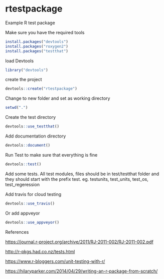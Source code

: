# rtestpackage
Example R test package
  
Make sure you have the required tools

```R
install.packages("devtools")
install.packages("roxygen2")
install.packages("testthat")
```
load Devtools
```R
library("devtools")
```

create the project 

```R
devtools::create("rtestpackage")
```

Change to new folder and set as working directory
```R
setwd(".")
```

Create the test directory

```R
devtools::use_testthat()
```

Add documentation directory

```R
devtools::document()
```

Run Test to make sure that everything is fine

```R
devtools::test()
```
Add some tests.
All test modules, files should be in test/testthat
folder and they should start with the prefix test.
eg. testunits, test_units, test_os, test_regeression

Add travis for cloud testing

```R
devtools::use_travis()
```
Or add appveyor

```R
devtools::use_appveyor()
```

References

https://journal.r-project.org/archive/2011/RJ-2011-002/RJ-2011-002.pdf

http://r-pkgs.had.co.nz/tests.html

https://www.r-bloggers.com/unit-testing-with-r/

https://hilaryparker.com/2014/04/29/writing-an-r-package-from-scratch/
